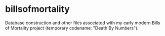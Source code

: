 # billsofmortality
Database construction and other files associated with my early modern Bills of Mortality project (temporary codename: "Death By Numbers").
